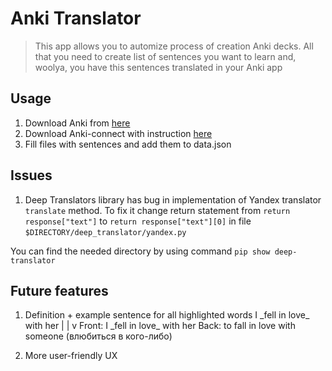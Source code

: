 # Anki Translator

> This app allows you to automize process of creation Anki decks.
> All that you need to create list of sentences you want to learn
> and, woolya, you have this sentences translated in your Anki app


## Usage
1. Download Anki from [here](https://apps.ankiweb.net/)
2. Download Anki-connect with instruction [here](https://ankiweb.net/shared/info/2055492159)
3. Fill files with sentences and add them to data.json

## Issues

1. Deep Translators library has bug in implementation of Yandex translator `translate` method.
To fix it change return statement from `return response["text"]` to `return response["text"][0]` in file `$DIRECTORY/deep_translator/yandex.py`

You can find the needed directory by using command `pip show deep-translator`


## Future features
1. Definition + example sentence for all highlighted words
I \_fell in love_ with her
 |
 |
 v
Front: I \_fell in love_ with her
Back: to fall in love with someone (влюбиться в кого-либо)

2. More user-friendly UX
